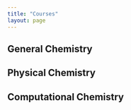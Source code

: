 ```yaml
---
title: "Courses"
layout: page
---
```


## General Chemistry

## Physical Chemistry

## Computational Chemistry

